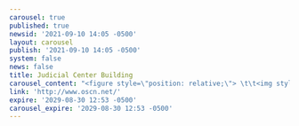 ```yaml
---
carousel: true
published: true
newsid: '2021-09-10 14:05 -0500'
layout: carousel
publish: '2021-09-10 14:05 -0500'
system: false
news: false
title: Judicial Center Building
carousel_content: "<figure style=\"position: relative;\"> \t\t<img style=\"\" src=\"http://www.oscn.net/images/capitol-building-at-sunset-justice-kane.jpg\" alt=\"Capitol at sunset.  Photo taken by Chief Justice M. John Kane, IV\"/>         <figcaption style='position:absolute; bottom: 0.5rem; left: 0.5rem; color: white; font-weight: bold; font-size: 11px;'>Capitol at sunset.  Photo taken by Chief Justice M. John Kane, IV</figcaption>     </figure>"
link: 'http://www.oscn.net/'
expire: '2029-08-30 12:53 -0500'
carousel_expire: '2029-08-30 12:53 -0500'
---
```


